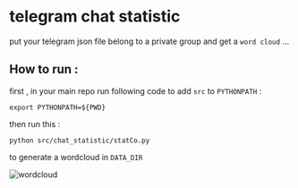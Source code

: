 # telegram chat statistic
put your telegram json file belong to a private group and get a  `word cloud` ...

## How to run :
first , in your main repo  run following code to add `src` to  `PYTHONPATH` :
```
export PYTHONPATH=${PWD}
```

then run this :
```
python src/chat_statistic/statCo.py
```

to generate a wordcloud in `DATA_DIR`

![wordcloud](https://github.com/irealmatin/telegram_chat_statistic/assets/90261350/77b43ca2-de7e-4ff8-b334-5a101c86c8cb)
